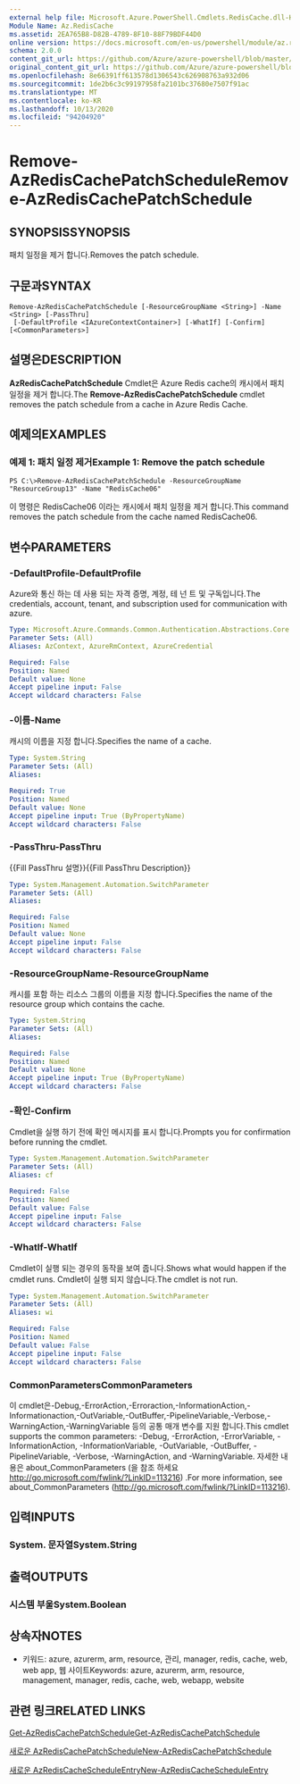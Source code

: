 ```yaml
---
external help file: Microsoft.Azure.PowerShell.Cmdlets.RedisCache.dll-Help.xml
Module Name: Az.RedisCache
ms.assetid: 2EA765B8-D82B-4789-8F10-88F79BDF44D0
online version: https://docs.microsoft.com/en-us/powershell/module/az.rediscache/remove-azrediscachepatchschedule
schema: 2.0.0
content_git_url: https://github.com/Azure/azure-powershell/blob/master/src/RedisCache/RedisCache/help/Remove-AzRedisCachePatchSchedule.md
original_content_git_url: https://github.com/Azure/azure-powershell/blob/master/src/RedisCache/RedisCache/help/Remove-AzRedisCachePatchSchedule.md
ms.openlocfilehash: 8e66391ff613578d1306543c626908763a932d06
ms.sourcegitcommit: 1de2b6c3c99197958fa2101bc37680e7507f91ac
ms.translationtype: MT
ms.contentlocale: ko-KR
ms.lasthandoff: 10/13/2020
ms.locfileid: "94204920"
---
```

# <span data-ttu-id="a0120-101">Remove-AzRedisCachePatchSchedule</span><span class="sxs-lookup"><span data-stu-id="a0120-101">Remove-AzRedisCachePatchSchedule</span></span>

## <span data-ttu-id="a0120-102">SYNOPSIS</span><span class="sxs-lookup"><span data-stu-id="a0120-102">SYNOPSIS</span></span>
<span data-ttu-id="a0120-103">패치 일정을 제거 합니다.</span><span class="sxs-lookup"><span data-stu-id="a0120-103">Removes the patch schedule.</span></span>

## <span data-ttu-id="a0120-104">구문과</span><span class="sxs-lookup"><span data-stu-id="a0120-104">SYNTAX</span></span>

```
Remove-AzRedisCachePatchSchedule [-ResourceGroupName <String>] -Name <String> [-PassThru]
 [-DefaultProfile <IAzureContextContainer>] [-WhatIf] [-Confirm] [<CommonParameters>]
```

## <span data-ttu-id="a0120-105">설명은</span><span class="sxs-lookup"><span data-stu-id="a0120-105">DESCRIPTION</span></span>
<span data-ttu-id="a0120-106">**AzRedisCachePatchSchedule** Cmdlet은 Azure Redis cache의 캐시에서 패치 일정을 제거 합니다.</span><span class="sxs-lookup"><span data-stu-id="a0120-106">The **Remove-AzRedisCachePatchSchedule** cmdlet removes the patch schedule from a cache in Azure Redis Cache.</span></span>

## <span data-ttu-id="a0120-107">예제의</span><span class="sxs-lookup"><span data-stu-id="a0120-107">EXAMPLES</span></span>

### <span data-ttu-id="a0120-108">예제 1: 패치 일정 제거</span><span class="sxs-lookup"><span data-stu-id="a0120-108">Example 1: Remove the patch schedule</span></span>
```
PS C:\>Remove-AzRedisCachePatchSchedule -ResourceGroupName "ResourceGroup13" -Name "RedisCache06"
```

<span data-ttu-id="a0120-109">이 명령은 RedisCache06 이라는 캐시에서 패치 일정을 제거 합니다.</span><span class="sxs-lookup"><span data-stu-id="a0120-109">This command removes the patch schedule from the cache named RedisCache06.</span></span>

## <span data-ttu-id="a0120-110">변수</span><span class="sxs-lookup"><span data-stu-id="a0120-110">PARAMETERS</span></span>

### <span data-ttu-id="a0120-111">-DefaultProfile</span><span class="sxs-lookup"><span data-stu-id="a0120-111">-DefaultProfile</span></span>
<span data-ttu-id="a0120-112">Azure와 통신 하는 데 사용 되는 자격 증명, 계정, 테 넌 트 및 구독입니다.</span><span class="sxs-lookup"><span data-stu-id="a0120-112">The credentials, account, tenant, and subscription used for communication with azure.</span></span>

```yaml
Type: Microsoft.Azure.Commands.Common.Authentication.Abstractions.Core.IAzureContextContainer
Parameter Sets: (All)
Aliases: AzContext, AzureRmContext, AzureCredential

Required: False
Position: Named
Default value: None
Accept pipeline input: False
Accept wildcard characters: False
```

### <span data-ttu-id="a0120-113">-이름</span><span class="sxs-lookup"><span data-stu-id="a0120-113">-Name</span></span>
<span data-ttu-id="a0120-114">캐시의 이름을 지정 합니다.</span><span class="sxs-lookup"><span data-stu-id="a0120-114">Specifies the name of a cache.</span></span>

```yaml
Type: System.String
Parameter Sets: (All)
Aliases:

Required: True
Position: Named
Default value: None
Accept pipeline input: True (ByPropertyName)
Accept wildcard characters: False
```

### <span data-ttu-id="a0120-115">-PassThru</span><span class="sxs-lookup"><span data-stu-id="a0120-115">-PassThru</span></span>
<span data-ttu-id="a0120-116">{{Fill PassThru 설명}}</span><span class="sxs-lookup"><span data-stu-id="a0120-116">{{Fill PassThru Description}}</span></span>

```yaml
Type: System.Management.Automation.SwitchParameter
Parameter Sets: (All)
Aliases:

Required: False
Position: Named
Default value: None
Accept pipeline input: False
Accept wildcard characters: False
```

### <span data-ttu-id="a0120-117">-ResourceGroupName</span><span class="sxs-lookup"><span data-stu-id="a0120-117">-ResourceGroupName</span></span>
<span data-ttu-id="a0120-118">캐시를 포함 하는 리소스 그룹의 이름을 지정 합니다.</span><span class="sxs-lookup"><span data-stu-id="a0120-118">Specifies the name of the resource group which contains the cache.</span></span>

```yaml
Type: System.String
Parameter Sets: (All)
Aliases:

Required: False
Position: Named
Default value: None
Accept pipeline input: True (ByPropertyName)
Accept wildcard characters: False
```

### <span data-ttu-id="a0120-119">-확인</span><span class="sxs-lookup"><span data-stu-id="a0120-119">-Confirm</span></span>
<span data-ttu-id="a0120-120">Cmdlet을 실행 하기 전에 확인 메시지를 표시 합니다.</span><span class="sxs-lookup"><span data-stu-id="a0120-120">Prompts you for confirmation before running the cmdlet.</span></span>

```yaml
Type: System.Management.Automation.SwitchParameter
Parameter Sets: (All)
Aliases: cf

Required: False
Position: Named
Default value: False
Accept pipeline input: False
Accept wildcard characters: False
```

### <span data-ttu-id="a0120-121">-WhatIf</span><span class="sxs-lookup"><span data-stu-id="a0120-121">-WhatIf</span></span>
<span data-ttu-id="a0120-122">Cmdlet이 실행 되는 경우의 동작을 보여 줍니다.</span><span class="sxs-lookup"><span data-stu-id="a0120-122">Shows what would happen if the cmdlet runs.</span></span>
<span data-ttu-id="a0120-123">Cmdlet이 실행 되지 않습니다.</span><span class="sxs-lookup"><span data-stu-id="a0120-123">The cmdlet is not run.</span></span>

```yaml
Type: System.Management.Automation.SwitchParameter
Parameter Sets: (All)
Aliases: wi

Required: False
Position: Named
Default value: False
Accept pipeline input: False
Accept wildcard characters: False
```

### <span data-ttu-id="a0120-124">CommonParameters</span><span class="sxs-lookup"><span data-stu-id="a0120-124">CommonParameters</span></span>
<span data-ttu-id="a0120-125">이 cmdlet은-Debug,-ErrorAction,-Erroraction,-InformationAction,-Informationaction,-OutVariable,-OutBuffer,-PipelineVariable,-Verbose,-WarningAction,-WarningVariable 등의 공통 매개 변수를 지원 합니다.</span><span class="sxs-lookup"><span data-stu-id="a0120-125">This cmdlet supports the common parameters: -Debug, -ErrorAction, -ErrorVariable, -InformationAction, -InformationVariable, -OutVariable, -OutBuffer, -PipelineVariable, -Verbose, -WarningAction, and -WarningVariable.</span></span> <span data-ttu-id="a0120-126">자세한 내용은 about_CommonParameters (을 참조 하세요 http://go.microsoft.com/fwlink/?LinkID=113216) .</span><span class="sxs-lookup"><span data-stu-id="a0120-126">For more information, see about_CommonParameters (http://go.microsoft.com/fwlink/?LinkID=113216).</span></span>

## <span data-ttu-id="a0120-127">입력</span><span class="sxs-lookup"><span data-stu-id="a0120-127">INPUTS</span></span>

### <span data-ttu-id="a0120-128">System. 문자열</span><span class="sxs-lookup"><span data-stu-id="a0120-128">System.String</span></span>

## <span data-ttu-id="a0120-129">출력</span><span class="sxs-lookup"><span data-stu-id="a0120-129">OUTPUTS</span></span>

### <span data-ttu-id="a0120-130">시스템 부울</span><span class="sxs-lookup"><span data-stu-id="a0120-130">System.Boolean</span></span>

## <span data-ttu-id="a0120-131">상속자</span><span class="sxs-lookup"><span data-stu-id="a0120-131">NOTES</span></span>
* <span data-ttu-id="a0120-132">키워드: azure, azurerm, arm, resource, 관리, manager, redis, cache, web, web app, 웹 사이트</span><span class="sxs-lookup"><span data-stu-id="a0120-132">Keywords: azure, azurerm, arm, resource, management, manager, redis, cache, web, webapp, website</span></span>

## <span data-ttu-id="a0120-133">관련 링크</span><span class="sxs-lookup"><span data-stu-id="a0120-133">RELATED LINKS</span></span>

[<span data-ttu-id="a0120-134">Get-AzRedisCachePatchSchedule</span><span class="sxs-lookup"><span data-stu-id="a0120-134">Get-AzRedisCachePatchSchedule</span></span>](./Get-AzRedisCachePatchSchedule.md)

[<span data-ttu-id="a0120-135">새로운 AzRedisCachePatchSchedule</span><span class="sxs-lookup"><span data-stu-id="a0120-135">New-AzRedisCachePatchSchedule</span></span>](./New-AzRedisCachePatchSchedule.md)

[<span data-ttu-id="a0120-136">새로운 AzRedisCacheScheduleEntry</span><span class="sxs-lookup"><span data-stu-id="a0120-136">New-AzRedisCacheScheduleEntry</span></span>](./New-AzRedisCacheScheduleEntry.md)


